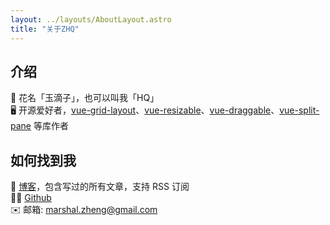 ```yaml
---
layout: ../layouts/AboutLayout.astro
title: "关于ZHQ"
---
```

## 介绍

📛 花名「玉滴子」，也可以叫我「HQ」  
🖥️ 开源爱好者，[vue-grid-layout](https://github.com/marshal-zheng/vue-grid-layout)、[vue-resizable](https://github.com/marshal-zheng/vue-resizable)、[vue-draggable](https://github.com/marshal-zheng/vue-draggable)、[vue-split-pane](https://github.com/marshal-zheng/vue-split-pane) 等库作者
## 如何找到我

📡 [博客](https://marsio.top/)，包含写过的所有文章，支持 RSS 订阅  
👨‍💻 [Github](https://github.com/marshal-zheng)  
✉️ 邮箱: marshal.zheng@gmail.com

